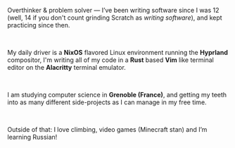 Overthinker & problem solver — I’ve been writing software since I was 12 (well, 14 if you don't count grinding Scratch as _writing software_), and kept practicing since then.

<br>

My daily driver is a **NixOS** flavored Linux environment running the **Hyprland** compositor, I'm writing all of my code in a **Rust** based **Vim** like terminal editor on the **Alacritty** terminal emulator.

<br>

I am studying computer science in **Grenoble (France)**, and getting my teeth into as many different side-projects as I can manage in my free time.

<br>

Outside of that: I love climbing, video games (Minecraft stan) and I’m learning Russian!
